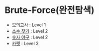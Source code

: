 ﻿# Brute-Force(완전탐색)

* [모의고사](https://programmers.co.kr/learn/courses/30/lessons/42840) : Level 1
* [소수 찾기](https://programmers.co.kr/learn/courses/30/lessons/42839) : Level 2
* [숫자 야구](https://programmers.co.kr/learn/courses/30/lessons/42841) : Level 2
* [카펫](https://programmers.co.kr/learn/courses/30/lessons/42842) : Level 2
